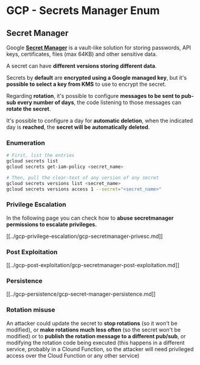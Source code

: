 # GCP - Secrets Manager Enum

## Secret Manager

Google [**Secret Manager**](https://cloud.google.com/solutions/secrets-management/) is a vault-like solution for storing passwords, API keys, certificates, files (max 64KB) and other sensitive data.

A secret can have **different versions storing different data**.

Secrets by **default** are **encrypted using a Google managed key**, but it's **possible to select a key from KMS** to use to encrypt the secret.

Regarding **rotation**, it's possible to configure **messages to be sent to pub-sub every number of days**, the code listening to those messages can **rotate the secret**.

It's possible to configure a day for **automatic deletion**, when the indicated day is **reached**, the **secret will be automatically deleted**.

### Enumeration

```bash
# First, list the entries
gcloud secrets list
gcloud secrets get-iam-policy <secret_name>

# Then, pull the clear-text of any version of any secret
gcloud secrets versions list <secret_name>
gcloud secrets versions access 1 --secret="<secret_name>"
```

### Privilege Escalation

In the following page you can check how to **abuse secretmanager permissions to escalate privileges.**

[[../gcp-privilege-escalation/gcp-secretmanager-privesc.md]]

### Post Exploitation

[[../gcp-post-exploitation/gcp-secretmanager-post-exploitation.md]]

### Persistence

[[../gcp-persistence/gcp-secret-manager-persistence.md]]

### Rotation misuse

An attacker could update the secret to **stop rotations** (so it won't be modified), or **make rotations much less often** (so the secret won't be modified) or to **publish the rotation message to a different pub/sub**, or modifying the rotation code being executed (this happens in a different service, probably in a Clound Function, so the attacker will need privileged access over the Cloud Function or any other service)

